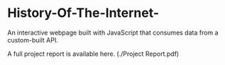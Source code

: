 # History-Of-The-Internet-
An interactive webpage built with JavaScript that consumes data from a custom-built API.

A full project report is available here. (./Project Report.pdf)
